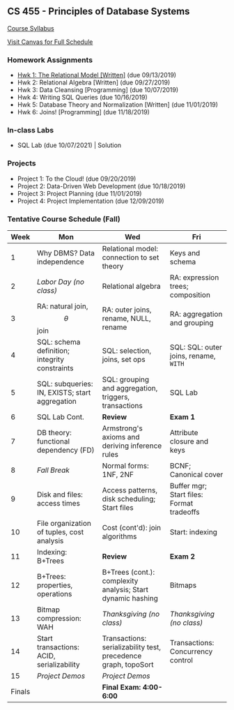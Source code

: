 ## CS 455 - Principles of Database Systems

[Course Syllabus](CS455-syllabus.pdf)

[Visit Canvas for Full Schedule](https://canvas.pugetsound.edu)

### Homework Assignments

- [Hwk 1: The Relational Model [Written]](DB_Hwk1.pdf) (due 09/13/2019)
- Hwk 2: Relational Algebra [Written] (due 09/27/2019)
- Hwk 3: Data Cleansing [Programming] (due 10/07/2019)
- Hwk 4: Writing SQL Queries (due 10/16/2019)
- Hwk 5: Database Theory and Normalization [Written] (due 11/01/2019)
- Hwk 6: Joins! [Programming] (due 11/18/2019)

### In-class Labs

- SQL Lab (due 10/07/2021) | Solution

### Projects

- Project 1: To the Cloud! (due 09/20/2019)
- Project 2: Data-Driven Web Development (due 10/18/2019)
- Project 3: Project Planning (due 11/01/2019)
- Project 4: Project Implementation (due 12/09/2019)

### Tentative Course Schedule (Fall)

| Week   | Mon                                            | Wed                                                            | Fri                                       |
| ------ | ---------------------------------------------- | -------------------------------------------------------------- | ----------------------------------------- |
| 1      | Why DBMS? Data independence                    | Relational model: connection to set theory                     | Keys and schema                           |
| 2      | _Labor Day (no class)_                         | Relational algebra                                             | RA: expression trees; composition         |
| 3      | RA: natural join, $$\theta$$ join              | RA: outer joins, rename, NULL, rename                          | RA: aggregation and grouping              |
| 4      | SQL: schema definition; integrity constraints  | SQL: selection, joins, set ops                                 | SQL: SQL: outer joins, rename, `WITH`     |
| 5      | SQL: subqueries: IN, EXISTS; start aggregation | SQL: grouping and aggregation, triggers, transactions          | SQL Lab                                   |
| 6      | SQL Lab Cont.                                  | **Review**                                                     | **Exam 1**                                |
| 7      | DB theory: functional dependency (FD)          | Armstrong's axioms and deriving inference rules                | Attribute closure and keys                |
| 8      | _Fall Break_                                   | Normal forms: 1NF, 2NF                                         | BCNF; Canonical cover                     |
| 9      | Disk and files: access times                   | Access patterns, disk scheduling; Start files                  | Buffer mgr; Start files: Format tradeoffs |
| 10     | File organization of tuples, cost analysis     | Cost (cont'd): join algorithms                                 | Start: indexing                           |
| 11     | Indexing: B+Trees                              | **Review**                                                     | **Exam 2**                                |
| 12     | B+Trees: properties, operations                | B+Trees (cont.): complexity analysis; Start dynamic hashing    | Bitmaps                                   |
| 13     | Bitmap compression: WAH                        | _Thanksgiving (no class)_                                      | _Thanksgiving (no class)_                 |
| 14     | Start transactions: ACID, serializability      | Transactions: serializability test, precedence graph, topoSort | Transactions: Concurrency control         |
| 15     | _Project Demos_                                | _Project Demos_                                                |                                           |
| Finals |                                                | **Final Exam: 4:00-6:00**                                      |                                           |
